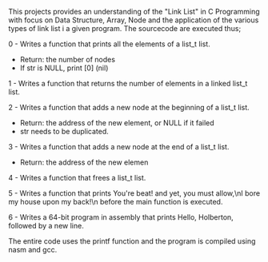 This projects provides an understanding of the "Link List" in C Programming with focus on Data Structure, Array, Node and the application of the various types of link list i a given program.
The sourcecode are executed thus;

0 - Writes a function that prints all the elements of a list_t list.
* Return: the number of nodes
* If str is NULL, print [0] (nil)

1 - Writes a function that returns the number of elements in a linked list_t list.

2 - Writes a function that adds a new node at the beginning of a list_t list.
* Return: the address of the new element, or NULL if it failed
* str needs to be duplicated.

3 - Writes a function that adds a new node at the end of a list_t list.
* Return: the address of the new elemen

4 - Writes a function that frees a list_t list.

5 - Writes a function that prints You're beat! and yet, you must allow,\nI bore my house upon my back!\n before the main function is executed.

6 - Writes a 64-bit program in assembly that prints Hello, Holberton, followed by a new line.

The entire code uses the printf function and the program is compiled using nasm and gcc.
